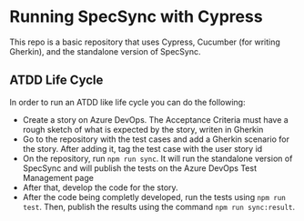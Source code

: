 # Running SpecSync with Cypress

This repo is a basic repository that uses Cypress, Cucumber (for writing Gherkin), and the standalone version of SpecSync.

## ATDD Life Cycle

In order to run an ATDD like life cycle you can do the following:

- Create a story on Azure DevOps. The Acceptance Criteria must have a rough sketch of what is expected by the story, writen in Gherkin
- Go to the repository with the test cases and add a Gherkin scenario for the story. After adding it, tag the test case with the user story id
- On the repository, run `npm run sync`. It will run the standalone version of SpecSync and will publish the tests on the Azure DevOps Test Management page
- After that, develop the code for the story.
- After the code being completly developed, run the tests using `npm run test`. Then, publish the results using the command `npm run sync:result`.
